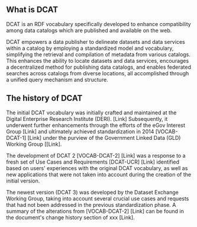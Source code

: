 ## What is DCAT

DCAT is an RDF vocabulary specifically developed to enhance compatibility among data catalogs which are published and available on the web.

DCAT empowers a data publisher to delineate datasets and data services within a catalog by employing a standardized model and vocabulary, simplifying the retrieval and compilation of metadata from various catalogs. 
This enhances the ability to locate datasets and data services, encourages a decentralized method for publishing data catalogs, and enables federated searches across catalogs from diverse locations, all accomplished through a unified query mechanism and structure.


## The history of DCAT

The initial DCAT vocabulary was initially crafted and maintained at the Digital Enterprise Research Institute (DERI). [Link]
Subsequently, it underwent further enhancements through the efforts of the eGov Interest Group [Link] and ultimately achieved standardization in 2014 [VOCAB-DCAT-1] [Link] under the purview of the Government Linked Data (GLD) Working Group [[Link].

The development of DCAT 2 [VOCAB-DCAT-2] [Link] was a response to a fresh set of Use Cases and Requirements [DCAT-UCR] [Link] identified based on users' experiences with the original DCAT vocabulary, as well as new applications that were not taken into account during the creation of the initial version. 

The newest version (DCAT 3) was developed by the Dataset Exchange Working Group, taking into account several crucial use cases and requests that had not been addressed in the previous standardization phase. 
A summary of the alterations from [VOCAB-DCAT-2] [Link] can be found in the document's change history section of xxx [Link].
